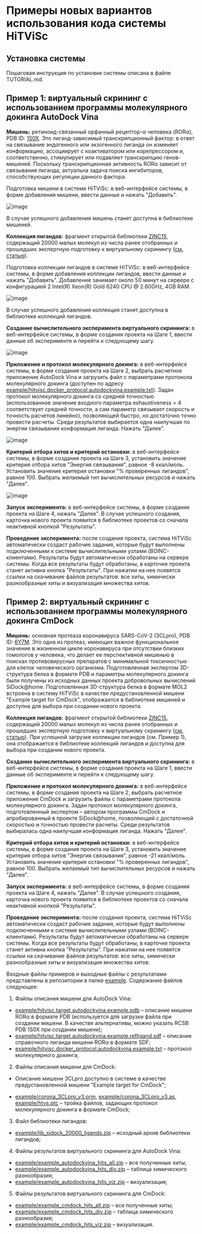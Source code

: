 # Примеры новых вариантов использования кода системы HiTViSc

## Установка системы

Пошаговая инструкция по установке системы описана в файле TUTORIAL.md.

## Пример 1: виртуальный скрининг с использованием программы молекулярного докинга AutoDock Vina

**Мишень:** ретиноид-связанный орфанный рецептор-α человека (RORα), PDB ID: [1S0X](https://www.rcsb.org/structure/1S0X). Это лиганд-зависимый транскрипционный фактор: в ответ на связывание эндогенного или экзогенного лиганда он изменяет конформацию, ассоциирует с коактиватором или корепрессором и, соответственно, стимулирует или подавляет транскрипцию генов-мишеней. Поскольку транскрипционная активность RORα зависит от связывания лиганда, актуальна задача поиска ингибиторов, способствующих регуляции данного фактора. 

Подготовка мишени в системе HiTViSc: в веб-интерфейсе системы, в форме добавления мишени, ввести данные и нажать "Добавить".

![image](https://github.com/hitvisc/hitvisc/blob/main/img/example_autodockvina_target.png)

В случае успешного добавления мишень станет доступна в библиотеке мишеней.

**Коллекция лигандов:** фрагмент открытой библиотеки [ZINC15](https://zinc15.docking.org), содержащий 20000 малых молекул из числа ранее отобранных и прошедших экспертную подготовку к виртуальному скринингу ([см. статью](https://doi.org/10.3390/molecules26103003)).

Подготовка коллекции лигандов в системе HiTViSc: в веб-интерфейсе системы, в форме добавления коллекции лигандов, ввести данные и нажать "Добавить". Добавление занимает около 50 минут на сервере с конфигурацией 2 Intel(R) Xeon(R) Gold 6240 CPU @ 2.60GHz, 4GB RAM. 

![image](https://github.com/hitvisc/hitvisc/blob/main/img/example_autodockvina_library.png)

В случае успешного добавления коллекция станет доступна в библиотеке коллекций лигандов.

**Создание вычислительного эксперимента виртуального скрининга:** в веб-интерфейсе системы, в форме создания проекта на Шаге 1, ввести данные об эксперименте и перейти к следующему шагу.

![image](https://github.com/hitvisc/hitvisc/blob/main/img/example_autodockvina_project.png)

**Приложение и протокол молекулярного докинга:** в веб-интерфейсе системы, в форме создания проекта на Шаге 2, выбрать расчетное приложение AutoDock Vina и загрузить файл с параметрами протокола молекулярного докинга (доступен по адресу [example/hitvisc.docker_protocol.autodockvina.example.txt](example/hitvisc.docker_protocol.autodockvina.example.txt)). Задан протокол молекулярного докинга со средней точностью (использованное значение входного параметра exhaustiveness = 4 соответствует средней точности, а сам параметр связывает скорость и точность расчетов линейно), позволяющей быстро, но достаточно точно провести расчеты. Среди результатов выбирается одна наилучшая по энергии связывания конформация лиганда. Нажать "Далее".

![image](https://github.com/hitvisc/hitvisc/blob/main/img/example_autodockvina_docking_protocol.png)

**Критерий отбора хитов и критерий остановки:** в веб-интерфейсе системы, в форме создания проекта на Шаге 3, установить значение критерия отбора хитов "Энергия связывания", равное -8 ккал/моль. Установить значение критерия остановки "% проверенных лигандов", равное 100. Выбрать желаемый тип вычислительных ресурсов и нажать "Далее".

![image](https://github.com/hitvisc/hitvisc/blob/main/img/example_autodockvina_search_protocol.png)

**Запуск эксперимента:** в веб-интерфейсе системы, в форме создания проекта на Шаге 4, нажать "Далее". В случае успешного создания, карточка нового проекта появится в библиотеке проектов со сначала неактивной кнопкой "Результаты".

**Проведение эксперимента:** после создания проекта, система HiTViSc автоматически создаст рабочие задания, которые будут выполнены подключенными к системе вычислительными узлами (BOINC-клиентами). Результаты будут автоматически обработаны на сервере системы. Когда все результаты будут обработаны, в карточке проекта станет активна кнопка "Результаты". При нажатии на нее появятся ссылки на скачивание файлов результатов: все хиты, химически разнообразные хиты и визуализация множества хитов. 

## Пример 2: виртуальный скрининг с использованием программы молекулярного докинга CmDock

**Мишень:** основная протеаза коронавируса SARS-CoV-2 (3CLpro), PDB ID: [6Y7M](https://www.rcsb.org/structure/6Y7M). Это одна из протеаз, имеющих важное функциональное значение в жизненном цикле коронавируса при отсутствии близких гомологов у человека, что делает ее перспективной мишенью в поисках противовирусных препаратов с минимальной токсичностью для клеток человеческого организма. Подготовленная экспертом 3D-структура белка в формате PDB и параметры молекулярного докинга были получены из исходных данных проекта добровольных вычислений SiDock@home. Подготовленная 3D-структура белка в формате MOL2 встроена в систему HiTViSc в качестве предустановленной мишени "Example target for CmDock", отображается в библиотеке мишеней и доступна для выбора при создании нового проекта.

**Коллекция лигандов:** фрагмент открытой библиотеки [ZINC15](https://zinc15.docking.org), содержащий 20000 малых молекул из числа ранее отобранных и прошедших экспертную подготовку к виртуальному скринингу ([см. статью](https://doi.org/10.3390/molecules26103003)). При успешной загрузке коллекции лигандов (см. Пример 1), она отображается в библиотеке коллекций лигандов и доступна для выбора при создании нового проекта.

**Создание вычислительного эксперимента виртуального скрининга:** в веб-интерфейсе системы, в форме создания проекта на Шаге 1, ввести данные об эксперименте и перейти к следующему шагу.

**Приложение и протокол молекулярного докинга:** в веб-интерфейсе системы, в форме создания проекта на Шаге 2, выбрать расчетное приложение CmDock и загрузить файлы с параметрами протокола молекулярного докинга. Задан протокол молекулярного докинга, подготовленный экспертом – автором программы CmDock и апробированный в проекте SiDock@home, позволяющий с достаточной скоростью и точностью провести расчеты. Среди результатов выбиралась одна наилучшая конформация лиганда. Нажать "Далее".

**Критерий отбора хитов и критерий остановки:** в веб-интерфейсе системы, в форме создания проекта на Шаге 3, установить значение критерия отбора хитов "Энергия связывания", равное -21 ккал/моль. Установить значение критерия остановки "% проверенных лигандов", равное 100. Выбрать желаемый тип вычислительных ресурсов и нажать "Далее".

**Запуск эксперимента:** в веб-интерфейсе системы, в форме создания проекта на Шаге 4, нажать "Далее". В случае успешного создания, карточка нового проекта появится в библиотеке проектов со сначала неактивной кнопкой "Результаты".

**Проведение эксперимента:** после создания проекта, система HiTViSc автоматически создаст рабочие задания, которые будут выполнены подключенными к системе вычислительными узлами (BOINC-клиентами). Результаты будут автоматически обработаны на сервере системы. Когда все результаты будут обработаны, в карточке проекта станет активна кнопка "Результаты". При нажатии на нее появятся ссылки на скачивание файлов результатов: все хиты, химически разнообразные хиты и визуализация множества хитов. 


Входные файлы примеров и выходные файлы с результатами представлены в репозитории в папке [example](example). Содержание файлов следующее:
1.  Файлы описания мишени для AutoDock Vina:
-  [example/hitvisc.target.autodockvina.example.pdb](example/hitvisc.target.autodockvina.example.pdb) – описание мишени RORα в формате PDB (используется для загрузки файла при создании мишени. В качестве альтернативы, можно указать RCSB PDB 1S0X при создании мишени);
-  [example/hitvisc.target.autodockvina.example.refligand.sdf](example/hitvisc.target.autodockvina.example.refligand.sdf) – описание справочного лиганда мишени RORα в формате SDF;
-  [example/hitvisc.docker_protocol.autodockvina.example.txt](example/hitvisc.docker_protocol.autodockvina.example.txt) – протокол молекулярного докинга;
<!-- -  [example/hitvisc.target.autodockvina.example.pdbqt](example/hitvisc.target.autodockvina.example.pdbqt) – описание мишени RORα в формате для молекулярного докинга;
-  [example/hitvisc.target.autodockvina.example.refligand.pdbqt](example/hitvisc.target.autodockvina.example.refligand.pdbqt) – описание справочного лиганда в формате для молекулярного докинга;
-  [example/hitvisc.target.autodockvina.example.refligand_out.pdbqt](example/hitvisc.target.autodockvina.example.refligand_out.pdbqt) – результат молекулярного докинга справочного лиганда;-->
2.  Файлы описания мишени для CmDock:
-  Описание мишени 3CLpro доступно в системе в качестве предустановленной мишени "Example target for CmDock";
<!-- -  [example/hitvisc.target.cmdock.example.mol2](example/hitvisc.target.cmdock.example.mol2) – описание мишени 3CLpro в формате для молекулярного докинга;-->
-  [example/corona_3CLpro_v3.prm](example/corona_3CLpro_v3.prm), [example/corona_3CLpro_v3.as](example/corona_3CLpro_v3.as), [example/htvs.ptc](example/htvs.ptc) – тройка файлов, задающих протокол молекулярного докинга в формате CmDock;
3.  Файл библиотеки лигандов:
-  [example/lib_sidock_20000_ligands.zip](example/lib_sidock_20000_ligands.zip) – исходный архив библиотеки лигандов;
4.  Файлы результатов виртуального скрининга для AutoDock Vina:
-  [example/example_autodockvina_hits_all.zip](example/example_autodockvina_hits_all.zip) – все полученные хиты;
-  [example/example_autodockvina_hits_div.zip](example/example_autodockvina_hits_div.zip) – таблица химического разнообразия;
-  [example/example_autodockvina_hits_viz.zip](example/example_autodockvina_hits_viz.zip) – визуализация;
5.  Файлы результатов виртуального скрининга для CmDock:
-  [example/example_cmdock_hits_all.zip](example/example_cmdock_hits_all.zip) – все полученные хиты;
-  [example/example_cmdock_hits_div.zip](example/example_cmdock_hits_div.zip) – таблица химического разнообразия;
-  [example/example_cmdock_hits_viz.zip](example/example_cmdock_hits_viz.zip) – визуализация.

